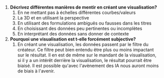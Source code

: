 1. **Décrivez différentes manières de mentir en créant une visualisation?**
   1. En ne mettant pas à échelles différentes courbes/valeurs
   2. La 3D et en utilisant la perspective
   3. En utilisant des formulations ambiguës ou fausses dans les titres
   4. En choisissant des données peu pertinentes ou incomplètes
   5. En interprétant des données sans donner de contexte 
2. **Pourquoi une visualisation est t-elle forcément subjective?**
   1. En créant une visualisation, les données passent par le filtre du créateur. Ce filtre peut bien entendu être plus ou moins impactant sur le résultat. Il en est de même sur le mandant de la visualisation, si il y a un intérêt derrière la visualisation, le résultat pourrait être biaisé. Il est possible qu'avec l'avènement des IA nous auront moins de biais à l'avenir. 


